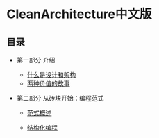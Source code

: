 # CleanArchitecture中文版

## 目录

* 第一部分 介绍

  - [什么是设计和架构](chapter1/什么是设计和架构.md)
  - [两种价值的故事](chapter2)

* 第二部分 从砖块开始：编程范式

	- [范式概述](chapter3/范式概述.md)

	- [结构化编程](chapter4/结构化编程.md)

